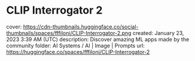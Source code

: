 # CLIP Interrogator 2

cover: https://cdn-thumbnails.huggingface.co/social-thumbnails/spaces/fffiloni/CLIP-Interrogator-2.png
created: January 23, 2023 3:39 AM (UTC)
description: Discover amazing ML apps made by the community
folder: AI Systems / AI | Image | Prompts
url: https://huggingface.co/spaces/fffiloni/CLIP-Interrogator-2